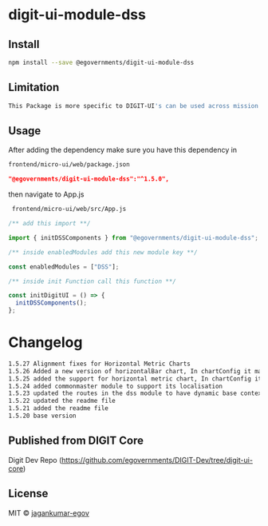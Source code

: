 <!-- TODO: update this -->

# digit-ui-module-dss

## Install

```bash
npm install --save @egovernments/digit-ui-module-dss
```

## Limitation

```bash
This Package is more specific to DIGIT-UI's can be used across mission's
```

## Usage

After adding the dependency make sure you have this dependency in

```bash
frontend/micro-ui/web/package.json
```

```json
"@egovernments/digit-ui-module-dss":"^1.5.0",
```

then navigate to App.js

```bash
 frontend/micro-ui/web/src/App.js
```


```jsx
/** add this import **/

import { initDSSComponents } from "@egovernments/digit-ui-module-dss";

/** inside enabledModules add this new module key **/

const enabledModules = ["DSS"];

/** inside init Function call this function **/

const initDigitUI = () => {
  initDSSComponents();
};
```

# Changelog

```bash
1.5.27 Alignment fixes for Horizontal Metric Charts
1.5.26 Added a new version of horizontalBar chart, In chartConfig it makes use of this boolean key = horizontalBarv2
1.5.25 added the support for horizontal metric chart, In chartConfig it makes use of this boolean key = isHorizontalChart
1.5.24 added commonmaster module to support its localisation
1.5.23 updated the routes in the dss module to have dynamic base context path
1.5.22 updated the readme file
1.5.21 added the readme file
1.5.20 base version
```

## Published from DIGIT Core 
Digit Dev Repo (https://github.com/egovernments/DIGIT-Dev/tree/digit-ui-core)

## License

MIT © [jagankumar-egov](https://github.com/jagankumar-egov)